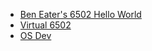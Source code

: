 * [Ben Eater's 6502 Hello World][6502-hello]
* [Virtual 6502][virtual-6502]
* [OS Dev][os-dev]

[6502-hello]: https://www.youtube.com/playlist?list=PLz3yLOTtzud9ehV1_3TTohVIKc8mzQ0wj
[virtual-6502]: https://www.masswerk.at/6502/
[os-dev]: https://wiki.osdev.org/Expanded_Main_Page
